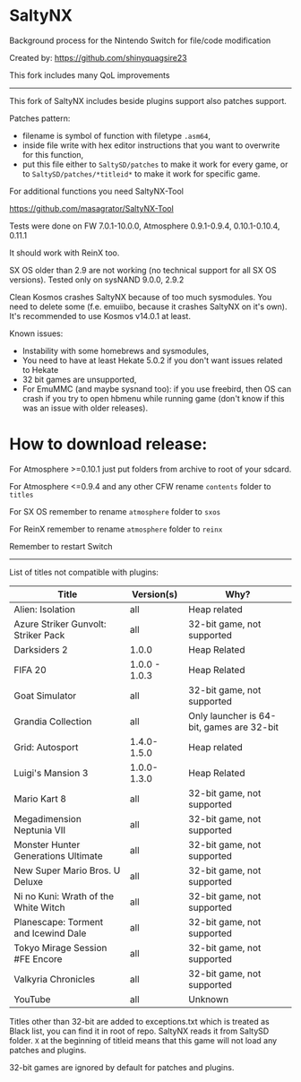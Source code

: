 # SaltyNX
Background process for the Nintendo Switch for file/code modification

Created by: https://github.com/shinyquagsire23

This fork includes many QoL improvements

---

This fork of SaltyNX includes beside plugins support also patches support.

Patches pattern:
- filename is symbol of function with filetype `.asm64`,
- inside file write with hex editor instructions that you want to overwrite for this function,
- put this file either to `SaltySD/patches` to make it work for every game, or to `SaltySD/patches/*titleid*` to make it work for specific game.

For additional functions you need SaltyNX-Tool

https://github.com/masagrator/SaltyNX-Tool

Tests were done on FW 7.0.1-10.0.0, Atmosphere 0.9.1-0.9.4, 0.10.1-0.10.4, 0.11.1

It should work with ReinX too.

SX OS older than 2.9 are not working (no technical support for all SX OS versions). Tested only on sysNAND 9.0.0, 2.9.2

Clean Kosmos crashes SaltyNX because of too much sysmodules. You need to delete some (f.e. emuiibo, because it crashes SaltyNX on it's own). It's recommended to use Kosmos v14.0.1 at least.

Known issues:
- Instability with some homebrews and sysmodules,
- You need to have at least Hekate 5.0.2 if you don't want issues related to Hekate
- 32 bit games are unsupported,
- For EmuMMC (and maybe sysnand too): if you use freebird, then OS can crash if you try to open hbmenu while running game (don't know if this was an issue with older releases).

# How to download release:

For Atmosphere >=0.10.1 just put folders from archive to root of your sdcard.

For Atmosphere <=0.9.4 and any other CFW rename `contents` folder to `titles`

For SX OS remember to rename `atmosphere` folder to `sxos`

For ReinX remember to rename `atmosphere` folder to `reinx`

Remember to restart Switch

---

List of titles not compatible with plugins:

| Title | Version(s) | Why? |
| ------------- | ------------- | ------------- |
| Alien: Isolation | all | Heap related |
| Azure Striker Gunvolt: Striker Pack | all | 32-bit game, not supported |
| Darksiders 2 | 1.0.0 | Heap Related |
| FIFA 20 | 1.0.0 - 1.0.3 | Heap Related |
| Goat Simulator | all | 32-bit game, not supported |
| Grandia Collection | all | Only launcher is 64-bit, games are 32-bit |
| Grid: Autosport | 1.4.0-1.5.0 | Heap related |
| Luigi's Mansion 3 | 1.0.0-1.3.0 | Heap Related |
| Mario Kart 8 | all | 32-bit game, not supported |
| Megadimension Neptunia VII | all | 32-bit game, not supported |
| Monster Hunter Generations Ultimate | all | 32-bit game, not supported |
| New Super Mario Bros. U Deluxe | all | 32-bit game, not supported |
| Ni no Kuni: Wrath of the White Witch | all | 32-bit game, not supported |
| Planescape: Torment and Icewind Dale | all | 32-bit game, not supported |
| Tokyo Mirage Session #FE Encore | all | 32-bit game, not supported |
| Valkyria Chronicles | all | 32-bit game, not supported |
| YouTube | all | Unknown |

Titles other than 32-bit are added to exceptions.txt which is treated as Black list, you can find it in root of repo. SaltyNX reads it from SaltySD folder. `X` at the beginning of titleid means that this game will not load any patches and plugins.

32-bit games are ignored by default for patches and plugins.
